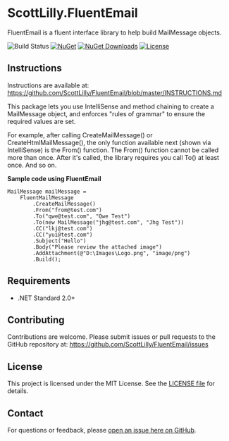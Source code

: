 # ScottLilly.FluentEmail

FluentEmail is a fluent interface library to help build MailMessage objects.

![Build Status](https://github.com/ScottLilly/FluentEmail/actions/workflows/ci.yml/badge.svg)
[![NuGet](https://img.shields.io/nuget/v/ScottLilly.FluentEmail)](https://www.nuget.org/packages/ScottLilly.FluentEmail/)
[![NuGet Downloads](https://img.shields.io/nuget/dt/ScottLilly.FluentEmail)](https://www.nuget.org/packages/ScottLilly.FluentEmail/)
[![License](https://img.shields.io/github/license/ScottLilly/FluentEmail)](https://github.com/ScottLilly/FluentEmail/LICENSE)

## Instructions

Instructions are available at: https://github.com/ScottLilly/FluentEmail/blob/master/INSTRUCTIONS.md

This package lets you use IntelliSense and method chaining to create a MailMessage object, and enforces "rules of grammar" to ensure the required values are set.

For example, after calling CreateMailMessage() or CreateHtmlMailMessage(), the only function available next (shown via IntelliSense) is the From() function. The From() function cannot be called more than once. After it's called, the library requires you call To() at least once. And so on.

**Sample code using FluentEmail**
```
MailMessage mailMessage =
    FluentMailMessage
        .CreateMailMessage()
        .From("from@test.com")
        .To("qwe@test.com", "Qwe Test")
        .To(new MailMessage("jhg@test.com", "Jhg Test"))
        .CC("lkj@test.com")
        .CC("yui@test.com")
        .Subject("Hello")
        .Body("Please review the attached image")
        .AddAttachment(@"D:\Images\Logo.png", "image/png")
        .Build();
```

## Requirements
- .NET Standard 2.0+

## Contributing
Contributions are welcome. Please submit issues or pull requests to the GitHub repository at: https://github.com/ScottLilly/FluentEmail/issues

## License
This project is licensed under the MIT License. See the [LICENSE file](https://github.com/ScottLilly/FluentEmail/blob/master/LICENSE.txt) for details.

## Contact
For questions or feedback, please [open an issue here on GitHub](https://github.com/ScottLilly/FluentEmail/issues).
